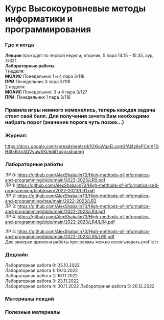 # Курс Высокоуровневые методы информатики и программирования

### Где и когда
**Лекции** проходят по первой недели, вторник, 5 пара 14:15 - 15:35, ауд. 3/321.  
**Лабораторные работы**  
1 неделя:  
**МОАИС** Понедельник 1 и 4 пара 3/118  
**ПРИ** Понедельник 3 пара 3/118  
2 неделя:  
**МОАИС** Понедельник: 3 и 4 пара 3/127  
**ПРИ**: Понедельник 1 пара 3/118

### Правила игры немного изменелись, теперь каждая задача стоит свой балл. Для получения зачета Вам необходимо набрать порог (значение порога чуть позже...)  

### Журнал:  
https://docs.google.com/spreadsheets/d/1OXioWgaELcgnGfAl4z6xPCmKFSH8tkRikvSGVvuwSKI/edit?usp=sharing  

### Лабораторные работы  

ЛР 0: https://github.com/AlexShabalin73/High-methods-of-informatics-and-programming/blob/main/2022-2023/LR0.pdf  
ЛР 1: https://github.com/AlexShabalin73/High-methods-of-informatics-and-programming/blob/main/2022-2023/LR1.pdf  
ЛР 2: https://github.com/AlexShabalin73/High-methods-of-informatics-and-programming/tree/main/2022-2023/LR2  
ЛР 3: https://github.com/AlexShabalin73/High-methods-of-informatics-and-programming/blob/main/2022-2023/LR3.pdf  
ЛР 4: https://github.com/AlexShabalin73/High-methods-of-informatics-and-programming/blob/main/2022-2023/LR4/LR4.pdf  

ЛР 5: https://github.com/AlexShabalin73/High-methods-of-informatics-and-programming/blob/main/2022-2023/LR5/LR5.pdf  
Для замерки времени работы программы можно использовать profile.h  



### Дедлайн
Лабораторная работа 0: 05.10.2022  
Лабораторная работа 1: 19.10.2022  
Лабораторная работа 2: 16.11.2022  
Лабораторная работа 3: 23.11.2022  
Лабораторная работа 4: 30.11.2022
Лабораторная работа 5: 20.12.2022  

### Материалы лекций

### 


### Полезные материалы